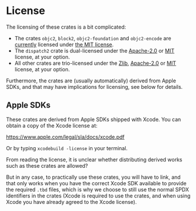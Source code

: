 # License

The licensing of these crates is a bit complicated:
- The crates `objc2`, `block2`, `objc2-foundation` and `objc2-encode` are
  [currently][#23] licensed under [the MIT license][MIT].
- The `dispatch2` crate is dual-licensed under the [Apache-2.0] or [MIT]
  license, at your option.
- All other crates are trio-licensed under the [Zlib], [Apache-2.0] or [MIT]
  license, at your option.

Furthermore, the crates are (usually automatically) derived from Apple SDKs,
and that may have implications for licensing, see below for details.

[#23]: https://github.com/madsmtm/objc2/issues/23
[MIT]: https://opensource.org/license/MIT
[Zlib]: https://zlib.net/zlib_license.html
[Apache-2.0]: https://www.apache.org/licenses/LICENSE-2.0


## Apple SDKs

These crates are derived from Apple SDKs shipped with Xcode. You can obtain a
copy of the Xcode license at:

https://www.apple.com/legal/sla/docs/xcode.pdf

Or by typing `xcodebuild -license` in your terminal.

From reading the license, it is unclear whether distributing derived works
such as these crates are allowed?

But in any case, to practically use these crates, you will have to link, and
that only works when you have the correct Xcode SDK available to provide the
required `.tbd` files, which is why we choose to still use the normal SPDX
identifiers in the crates (Xcode is required to use the crates, and when using
Xcode you have already agreed to the Xcode license).
